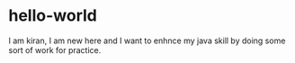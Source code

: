# hello-world

I am kiran,
I am new here and I want to enhnce my java skill by doing some sort of work for practice.

